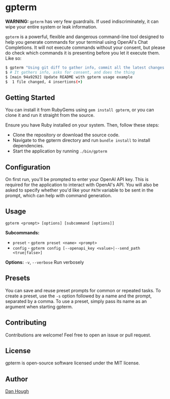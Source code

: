 # gpterm

**WARNING:** `gpterm` has very few guardrails. If used indiscriminately, it can wipe your entire system or leak information.

`gpterm` is a powerful, flexible and dangerous command-line tool designed to help you generate commands for your terminal using OpenAI's Chat Completions. It will not execute commands without your consent, but please do check which commands it is presenting before you let it execute them. Like so:

```bash
$ gpterm "Using git diff to gather info, commit all the latest changes with a descriptive commit message, then push the changes"
$ # It gathers info, asks for consent, and does the thing
$ [main 94a9292] Update README with gpterm usage example
$  1 file changed, 4 insertions(+)
```

## Getting Started

You can install it from RubyGems using `gem install gpterm`, or you can clone it and run it straight from the source.

Ensure you have Ruby installed on your system. Then, follow these steps:

- Clone the repository or download the source code.
- Navigate to the gpterm directory and run `bundle install` to install dependencies.
- Start the application by running `./bin/gpterm`

## Configuration

On first run, you'll be prompted to enter your OpenAI API key. This is required for the application to interact with OpenAI's API. You will also be asked to specify whether you'd like your `PATH` variable to be sent in the prompt, which can help with command generation.

## Usage

`gpterm <prompt> [options] [subcommand [options]]`

**Subcommands:**

- `preset` - `gpterm preset <name> <prompt>`
- `config` - `gpterm config [--openapi_key <value>|--send_path <true|false>]`

**Options:**
`-v`, `--verbose` Run verbosely

## Presets

You can save and reuse preset prompts for common or repeated tasks. To create a preset, use the `-s` option followed by a name and the prompt, separated by a comma.
To use a preset, simply pass its name as an argument when starting gpterm.

## Contributing

Contributions are welcome! Feel free to open an issue or pull request.

## License

gpterm is open-source software licensed under the MIT license.

## Author

[Dan Hough](https://danhough.com)
